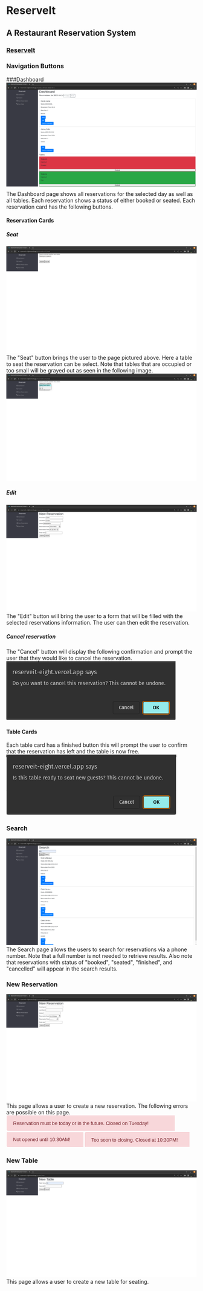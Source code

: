 # ReserveIt

## A Restaurant Reservation System

### [ReserveIt](https://reserveit-eight.vercel.app/dashboard "ReserveIt")

### Navigation Buttons

###Dashboard
![Dashboard](/screenshots/dashboard.png "Dashboard")
The Dashboard page shows all reservations for the selected day as well as all tables. Each reservation shows a status of either booked or seated. Each reservation card has the following buttons.

#### Reservation Cards

##### Seat

![Seating Form](/screenshots/seating_form.png "Seating Form")
The "Seat" button brings the user to the page pictured above. Here a table to seat the reservation can be select. Note that tables that are occupied or too small will be grayed out as seen in the following image.
![Table Not Available](/screenshots/seating_form_table_not_available.png "Table Not Available")

##### Edit

![Edit Form](/screenshots/edit_form.png "Edit Form")
The "Edit" button will bring the user to a form that will be filled with the selected reservations information. The user can then edit the reservation.

##### Cancel reservation

The "Cancel" button will display the following confirmation and prompt the user that they would like to cancel the reservation.
![Confirm Cancel](/screenshots/cancel_confirm.png "Confirm Cancel")

#### Table Cards

Each table card has a finished button this will prompt the user to confirm that the reservation has left and the table is now free.
![Confirm Finish](/screenshots/finished_confirm.png "Confirm Finish")

### Search

![Search](/screenshots/search.png "Search")
The Search page allows the users to search for reservations via a phone number. Note that a full number is not needed to retrieve results. Also note that reservations with status of "booked", "seated", "finished", and "cancelled" will appear in the search results.

### New Reservation

![Reservation Form](/screenshots/reservation_form.png "Reservation Form")
This page allows a user to create a new reservation. The following errors are possible on this page.
![Error](/screenshots/tuesday_error.png "Error")
![Error](/screenshots/not_opened.png "Error")
![Error](/screenshots/close_to_closing.png "Error")

### New Table

![Table Form](/screenshots/table_form.png "Table Form")
This page allows a user to create a new table for seating.
